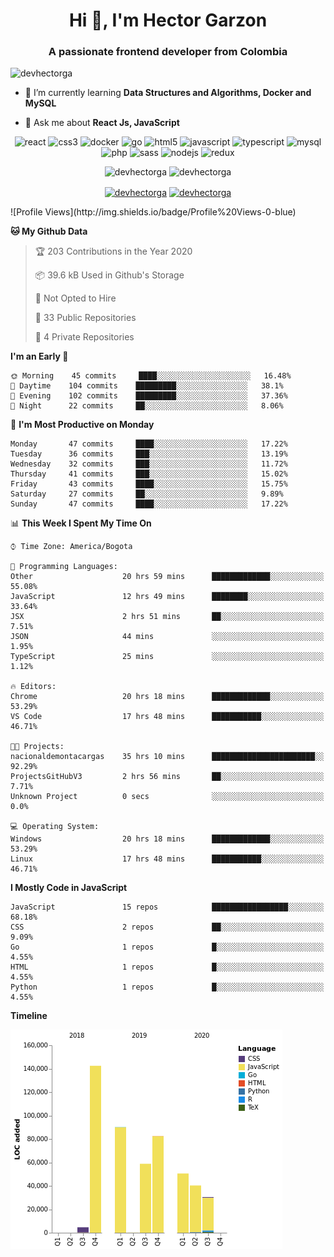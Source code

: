 <h1 align="center">Hi 👋, I'm Hector Garzon</h1>
<h3 align="center">A passionate frontend developer from Colombia</h3>

<p align="left"> <img src="https://komarev.com/ghpvc/?username=devhectorga" alt="devhectorga" /> </p>

- 🌱 I’m currently learning **Data Structures and Algorithms, Docker and MySQL**

- 💬 Ask me about **React Js, JavaScript**

<p align="center"><img src="https://devicons.github.io/devicon/devicon.git/icons/react/react-original-wordmark.svg" alt="react" width="20" height="20"/> <img src="https://devicons.github.io/devicon/devicon.git/icons/css3/css3-original-wordmark.svg" alt="css3" width="20" height="20"/> <img src="https://devicons.github.io/devicon/devicon.git/icons/docker/docker-original-wordmark.svg" alt="docker" width="20" height="20"/> <img src="https://devicons.github.io/devicon/devicon.git/icons/go/go-original.svg" alt="go" width="20" height="20"/> <img src="https://devicons.github.io/devicon/devicon.git/icons/html5/html5-original-wordmark.svg" alt="html5" width="20" height="20"/> <img src="https://devicons.github.io/devicon/devicon.git/icons/javascript/javascript-original.svg" alt="javascript" width="20" height="20"/> <img src="https://devicons.github.io/devicon/devicon.git/icons/typescript/typescript-original.svg" alt="typescript" width="20" height="20"/> <img src="https://devicons.github.io/devicon/devicon.git/icons/mysql/mysql-original-wordmark.svg" alt="mysql" width="20" height="20"/> <img src="https://devicons.github.io/devicon/devicon.git/icons/php/php-original.svg" alt="php" width="20" height="20"/> <img src="https://devicons.github.io/devicon/devicon.git/icons/sass/sass-original.svg" alt="sass" width="20" height="20"/> <img src="https://devicons.github.io/devicon/devicon.git/icons/nodejs/nodejs-original-wordmark.svg" alt="nodejs" width="20" height="20"/> <img src="https://devicons.github.io/devicon/devicon.git/icons/redux/redux-original.svg" alt="redux" width="20" height="20"/></p><p align="center"> <img src="https://github-readme-stats.vercel.app/api?username=devhectorga&count_private=true&show_icons=true" alt="devhectorga" /> <img src="https://github-readme-stats.vercel.app/api/top-langs/?username=devhectorga&layout=compact" alt="devhectorga" /></p>

<p align="center">
<a href="https://twitter.com/devhectorga" target="blank"><img align="center" src="https://cdn.jsdelivr.net/npm/simple-icons@3.0.1/icons/twitter.svg" alt="devhectorga" height="20" width="20" /></a>
<a href="https://linkedin.com/in/devhectorga" target="blank"><img align="center" src="https://cdn.jsdelivr.net/npm/simple-icons@3.0.1/icons/linkedin.svg" alt="devhectorga" height="20" width="20" /></a>
</p>
<!--START_SECTION:waka-->
![Profile Views](http://img.shields.io/badge/Profile%20Views-0-blue)

**🐱 My Github Data** 

> 🏆 203 Contributions in the Year 2020
 > 
> 📦 39.6 kB Used in Github's Storage 
 > 
> 🚫 Not Opted to Hire
 > 
> 📜 33 Public Repositories
 > 
> 🔑 4 Private Repositories 

**I'm an Early 🐤** 

```text
🌞 Morning    45 commits     ████░░░░░░░░░░░░░░░░░░░░░   16.48% 
🌆 Daytime    104 commits    █████████░░░░░░░░░░░░░░░░   38.1% 
🌃 Evening    102 commits    █████████░░░░░░░░░░░░░░░░   37.36% 
🌙 Night      22 commits     ██░░░░░░░░░░░░░░░░░░░░░░░   8.06%

```
📅 **I'm Most Productive on Monday** 

```text
Monday       47 commits     ████░░░░░░░░░░░░░░░░░░░░░   17.22% 
Tuesday      36 commits     ███░░░░░░░░░░░░░░░░░░░░░░   13.19% 
Wednesday    32 commits     ███░░░░░░░░░░░░░░░░░░░░░░   11.72% 
Thursday     41 commits     ███░░░░░░░░░░░░░░░░░░░░░░   15.02% 
Friday       43 commits     ████░░░░░░░░░░░░░░░░░░░░░   15.75% 
Saturday     27 commits     ██░░░░░░░░░░░░░░░░░░░░░░░   9.89% 
Sunday       47 commits     ████░░░░░░░░░░░░░░░░░░░░░   17.22%

```


📊 **This Week I Spent My Time On** 

```text
⌚︎ Time Zone: America/Bogota

💬 Programming Languages: 
Other                    20 hrs 59 mins      █████████████░░░░░░░░░░░░   55.08% 
JavaScript               12 hrs 49 mins      ████████░░░░░░░░░░░░░░░░░   33.64% 
JSX                      2 hrs 51 mins       ██░░░░░░░░░░░░░░░░░░░░░░░   7.51% 
JSON                     44 mins             ░░░░░░░░░░░░░░░░░░░░░░░░░   1.95% 
TypeScript               25 mins             ░░░░░░░░░░░░░░░░░░░░░░░░░   1.12%

🔥 Editors: 
Chrome                   20 hrs 18 mins      █████████████░░░░░░░░░░░░   53.29% 
VS Code                  17 hrs 48 mins      ███████████░░░░░░░░░░░░░░   46.71%

🐱‍💻 Projects: 
nacionaldemontacargas    35 hrs 10 mins      ███████████████████████░░   92.29% 
ProjectsGitHubV3         2 hrs 56 mins       ██░░░░░░░░░░░░░░░░░░░░░░░   7.71% 
Unknown Project          0 secs              ░░░░░░░░░░░░░░░░░░░░░░░░░   0.0%

💻 Operating System: 
Windows                  20 hrs 18 mins      █████████████░░░░░░░░░░░░   53.29% 
Linux                    17 hrs 48 mins      ███████████░░░░░░░░░░░░░░   46.71%

```

**I Mostly Code in JavaScript** 

```text
JavaScript               15 repos            █████████████████░░░░░░░░   68.18% 
CSS                      2 repos             ██░░░░░░░░░░░░░░░░░░░░░░░   9.09% 
Go                       1 repos             █░░░░░░░░░░░░░░░░░░░░░░░░   4.55% 
HTML                     1 repos             █░░░░░░░░░░░░░░░░░░░░░░░░   4.55% 
Python                   1 repos             █░░░░░░░░░░░░░░░░░░░░░░░░   4.55%

```


**Timeline**

![Chart not found](https://github.com/devHectorGa/devHectorGa/blob/master/charts/bar_graph.png) 


<!--END_SECTION:waka-->
